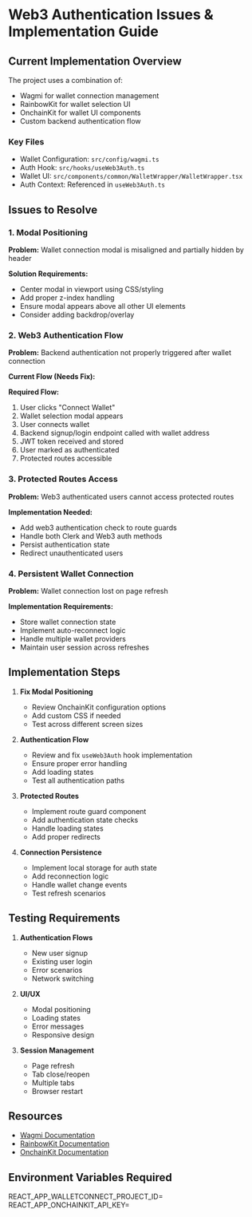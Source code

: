 # Web3 Authentication Issues & Implementation Guide

## Current Implementation Overview

The project uses a combination of:
- Wagmi for wallet connection management
- RainbowKit for wallet selection UI
- OnchainKit for wallet UI components
- Custom backend authentication flow

### Key Files
- Wallet Configuration: `src/config/wagmi.ts`
- Auth Hook: `src/hooks/useWeb3Auth.ts` 
- Wallet UI: `src/components/common/WalletWrapper/WalletWrapper.tsx`
- Auth Context: Referenced in `useWeb3Auth.ts`

## Issues to Resolve

### 1. Modal Positioning
**Problem:** Wallet connection modal is misaligned and partially hidden by header

**Solution Requirements:**
- Center modal in viewport using CSS/styling
- Add proper z-index handling
- Ensure modal appears above all other UI elements
- Consider adding backdrop/overlay

### 2. Web3 Authentication Flow
**Problem:** Backend authentication not properly triggered after wallet connection

**Current Flow (Needs Fix):**


**Required Flow:**
1. User clicks "Connect Wallet"
2. Wallet selection modal appears
3. User connects wallet
4. Backend signup/login endpoint called with wallet address
5. JWT token received and stored
6. User marked as authenticated
7. Protected routes accessible

### 3. Protected Routes Access
**Problem:** Web3 authenticated users cannot access protected routes

**Implementation Needed:**
- Add web3 authentication check to route guards
- Handle both Clerk and Web3 auth methods
- Persist authentication state
- Redirect unauthenticated users

### 4. Persistent Wallet Connection
**Problem:** Wallet connection lost on page refresh

**Implementation Requirements:**
- Store wallet connection state
- Implement auto-reconnect logic
- Handle multiple wallet providers
- Maintain user session across refreshes

## Implementation Steps

1. **Fix Modal Positioning**
   - Review OnchainKit configuration options
   - Add custom CSS if needed
   - Test across different screen sizes

2. **Authentication Flow**
   - Review and fix `useWeb3Auth` hook implementation
   - Ensure proper error handling
   - Add loading states
   - Test all authentication paths

3. **Protected Routes**
   - Implement route guard component
   - Add authentication state checks
   - Handle loading states
   - Add proper redirects

4. **Connection Persistence**
   - Implement local storage for auth state
   - Add reconnection logic
   - Handle wallet change events
   - Test refresh scenarios

## Testing Requirements

1. **Authentication Flows**
   - New user signup
   - Existing user login
   - Error scenarios
   - Network switching

2. **UI/UX**
   - Modal positioning
   - Loading states
   - Error messages
   - Responsive design

3. **Session Management**
   - Page refresh
   - Tab close/reopen
   - Multiple tabs
   - Browser restart

## Resources
- [Wagmi Documentation](https://wagmi.sh/)
- [RainbowKit Documentation](https://www.rainbowkit.com/)
- [OnchainKit Documentation](https://docs.onchainkit.xyz/)

## Environment Variables Required
REACT_APP_WALLETCONNECT_PROJECT_ID=
REACT_APP_ONCHAINKIT_API_KEY=
